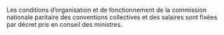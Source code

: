Les conditions d’organisation et de fonctionnement de la commission nationale paritaire des conventions collectives et des salaires sont fixées par décret pris en conseil des ministres.